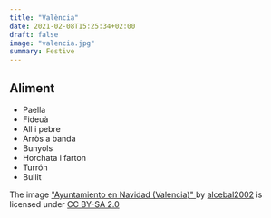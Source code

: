 ```yaml
---
title: "València"
date: 2021-02-08T15:25:34+02:00
draft: false
image: "valencia.jpg"
summary: Festive
---
```


## Aliment
* Paella
* Fideuà
* All i pebre
* Arròs a banda
* Bunyols
* Horchata i farton
* Turrón
* Bullit

The image
<a href="https://www.flickr.com/photos/16161296@N00/3135342854">
  "Ayuntamiento en Navidad (Valencia)"
</a>
<span>
  by <a href="https://www.flickr.com/photos/16161296@N00">alcebal2002</a>
</span> is licensed under
<a
  href="https://creativecommons.org/licenses/by-sa/2.0/?ref=ccsearch&atype=html"
  style="margin-right: 5px;">
  CC BY-SA 2.0
</a>

